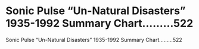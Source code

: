# Sonic Pulse “Un-Natural Disasters” 1935-1992 Summary Chart.........522

Sonic Pulse “Un-Natural Disasters” 1935-1992 Summary Chart.........522